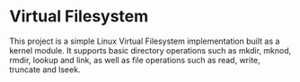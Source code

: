 # Virtual Filesystem
This project is a simple Linux Virtual Filesystem implementation built as a kernel module. It supports basic directory operations such as mkdir, mknod, rmdir, lookup and link, as well as file operations such as read, write, truncate and lseek.
